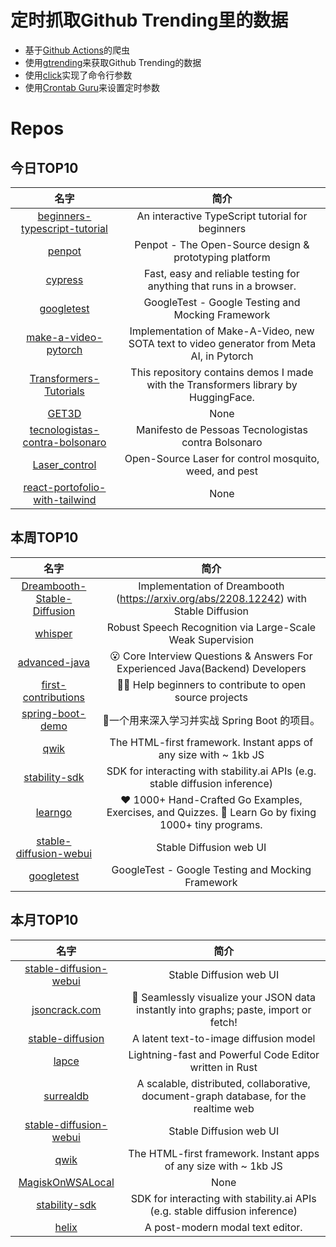 # 定时抓取Github Trending里的数据
* 基于[Github Actions](https://docs.github.com/en/actions)的爬虫
* 使用[gtrending](https://github.com/hedythedev/gtrending)来获取Github Trending的数据
* 使用[click](https://github.com/pallets/click)实现了命令行参数
* 使用[Crontab Guru](https://crontab.guru/)来设置定时参数

# Repos
## 今日TOP10 
<!-- START OF DAILY_TOP10_REPOS -->
| 名字 | 简介 |
| :----: | :----: |
| [beginners-typescript-tutorial](https://github.com/total-typescript/beginners-typescript-tutorial) | An interactive TypeScript tutorial for beginners |
| [penpot](https://github.com/penpot/penpot) | Penpot - The Open-Source design & prototyping platform |
| [cypress](https://github.com/cypress-io/cypress) | Fast, easy and reliable testing for anything that runs in a browser. |
| [googletest](https://github.com/google/googletest) | GoogleTest - Google Testing and Mocking Framework |
| [make-a-video-pytorch](https://github.com/lucidrains/make-a-video-pytorch) | Implementation of Make-A-Video, new SOTA text to video generator from Meta AI, in Pytorch |
| [Transformers-Tutorials](https://github.com/NielsRogge/Transformers-Tutorials) | This repository contains demos I made with the Transformers library by HuggingFace. |
| [GET3D](https://github.com/nv-tlabs/GET3D) | None |
| [tecnologistas-contra-bolsonaro](https://github.com/inspiradanacomputacao/tecnologistas-contra-bolsonaro) | Manifesto de Pessoas Tecnologistas contra Bolsonaro |
| [Laser_control](https://github.com/Ildaron/Laser_control) | Open-Source Laser for control mosquito, weed, and pest |
| [react-portofolio-with-tailwind](https://github.com/developedbyed/react-portofolio-with-tailwind) | None |
<!-- END OF DAILY_TOP10_REPOS -->

## 本周TOP10
<!-- START OF WEEKLY_TOP10_REPOS -->
| 名字 | 简介 |
| :----: | :----: |
| [Dreambooth-Stable-Diffusion](https://github.com/XavierXiao/Dreambooth-Stable-Diffusion) | Implementation of Dreambooth (https://arxiv.org/abs/2208.12242) with Stable Diffusion |
| [whisper](https://github.com/openai/whisper) | Robust Speech Recognition via Large-Scale Weak Supervision |
| [advanced-java](https://github.com/doocs/advanced-java) | 😮 Core Interview Questions & Answers For Experienced Java(Backend) Developers | 互联网 Java 工程师进阶知识完全扫盲：涵盖高并发、分布式、高可用、微服务、海量数据处理等领域知识 |
| [first-contributions](https://github.com/firstcontributions/first-contributions) | 🚀✨ Help beginners to contribute to open source projects |
| [spring-boot-demo](https://github.com/xkcoding/spring-boot-demo) | 🚀一个用来深入学习并实战 Spring Boot 的项目。 |
| [qwik](https://github.com/BuilderIO/qwik) | The HTML-first framework. Instant apps of any size with ~ 1kb JS |
| [stability-sdk](https://github.com/Stability-AI/stability-sdk) | SDK for interacting with stability.ai APIs (e.g. stable diffusion inference) |
| [learngo](https://github.com/inancgumus/learngo) | ❤️ 1000+ Hand-Crafted Go Examples, Exercises, and Quizzes. 🚀 Learn Go by fixing 1000+ tiny programs. |
| [stable-diffusion-webui](https://github.com/AUTOMATIC1111/stable-diffusion-webui) | Stable Diffusion web UI |
| [googletest](https://github.com/google/googletest) | GoogleTest - Google Testing and Mocking Framework |
<!-- END OF WEEKLY_TOP10_REPOS -->

## 本月TOP10
<!-- START OF MONTHLY_TOP10_REPOS -->
| 名字 | 简介 |
| :----: | :----: |
| [stable-diffusion-webui](https://github.com/AUTOMATIC1111/stable-diffusion-webui) | Stable Diffusion web UI |
| [jsoncrack.com](https://github.com/AykutSarac/jsoncrack.com) | 🔮 Seamlessly visualize your JSON data instantly into graphs; paste, import or fetch! |
| [stable-diffusion](https://github.com/CompVis/stable-diffusion) | A latent text-to-image diffusion model |
| [lapce](https://github.com/lapce/lapce) | Lightning-fast and Powerful Code Editor written in Rust |
| [surrealdb](https://github.com/surrealdb/surrealdb) | A scalable, distributed, collaborative, document-graph database, for the realtime web |
| [stable-diffusion-webui](https://github.com/sd-webui/stable-diffusion-webui) | Stable Diffusion web UI |
| [qwik](https://github.com/BuilderIO/qwik) | The HTML-first framework. Instant apps of any size with ~ 1kb JS |
| [MagiskOnWSALocal](https://github.com/LSPosed/MagiskOnWSALocal) | None |
| [stability-sdk](https://github.com/Stability-AI/stability-sdk) | SDK for interacting with stability.ai APIs (e.g. stable diffusion inference) |
| [helix](https://github.com/helix-editor/helix) | A post-modern modal text editor. |
<!-- END OF MONTHLY_TOP10_REPOS -->
